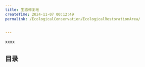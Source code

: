 ```yaml
---
title: 生态修复地
createTime: 2024-11-07 00:12:49
permalink: /EcologicalConservation/EcologicalRestorationArea/


---
```


xxxx

## 目录

